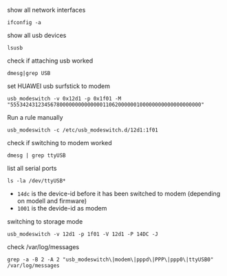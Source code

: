 show all network interfaces

	ifconfig -a
	
show all usb devices

	lsusb
	
check if attaching usb worked

	dmesg|grep USB
	
set HUAWEI usb surfstick to modem	
	
	usb_modeswitch -v 0x12d1 -p 0x1f01 -M "55534243123456780000000000000011062000000100000000000000000000"
	
Run a rule manually
 
 	usb_modeswitch -c /etc/usb_modeswitch.d/12d1:1f01
 	
check if switching to modem worked

	dmesg | grep ttyUSB
	
list all serial ports

	ls -la /dev/ttyUSB*
	
* ```14dc``` is the device-id before it has been switched to modem (depending on modell and firmware)
* ```1001``` is the devide-id as modem

switching to storage mode

	usb_modeswitch -v 12d1 -p 1f01 -V 12d1 -P 14DC -J 
		
		
check /var/log/messages

	grep -a -B 2 -A 2 "usb_modeswitch\|modem\|pppd\|PPP\|ppp0\|ttyUSB0" /var/log/messages
	

